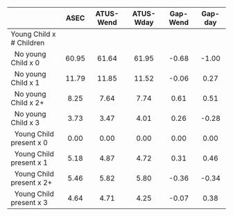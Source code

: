 
|                      |         ASEC |    ATUS-Wend |    ATUS-Wday |     Gap-Wend |      Gap-day |
| -------------------- | :----------: | :----------: | :----------: | :----------: | :----------: |
| Young Child x # Children |              |              |              |              |              |
| &nbsp;&nbsp;No young Child x 0 |        60.95 |        61.64 |        61.95 |        -0.68 |        -1.00 |
| &nbsp;&nbsp;No young Child x 1 |        11.79 |        11.85 |        11.52 |        -0.06 |         0.27 |
| &nbsp;&nbsp;No young Child x 2+ |         8.25 |         7.64 |         7.74 |         0.61 |         0.51 |
| &nbsp;&nbsp;No young Child x 3 |         3.73 |         3.47 |         4.01 |         0.26 |        -0.28 |
| &nbsp;&nbsp;Young Child present x 0 |         0.00 |         0.00 |         0.00 |         0.00 |         0.00 |
| &nbsp;&nbsp;Young Child present x 1 |         5.18 |         4.87 |         4.72 |         0.31 |         0.46 |
| &nbsp;&nbsp;Young Child present x 2+ |         5.46 |         5.82 |         5.80 |        -0.36 |        -0.34 |
| &nbsp;&nbsp;Young Child present x 3 |         4.64 |         4.71 |         4.25 |        -0.07 |         0.38 |

